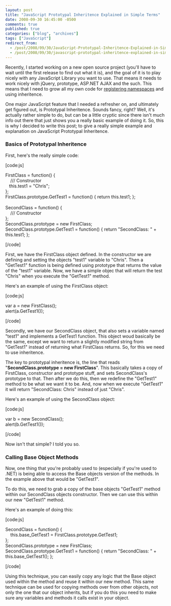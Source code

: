 ```yaml
---
layout: post
title: "JavaScript Prototypal Inheritence Explained in Simple Terms"
date: 2008-09-30 16:45:00 -0500
comments: true
published: true
categories: ["blog", "archives"]
tags: ["JavaScript"]
redirect_from: 
  - /post/2008/09/30/JavaScript-Prototypal-Inheritence-Explained-in-Simple-Terms
  - /post/2008/09/30/javascript-prototypal-inheritence-explained-in-simple-terms
---
```

<!-- more -->
<p>
Recently, I started working on a new open source project (you&#39;ll have to wait until the first release to find out what it is), and the goal of it is to play nicely with any JavaScript Library you want to use. That means it needs to work nicely with jQuery, prototype, ASP.NET AJAX and the such. This means that I need to grow all my own code for <a href="/post.aspx?id=52c4845b-11a5-4522-8ff1-22a7dccc52c9">registering namespaces</a> and using inheritence.
</p>
<p>
One major JavaScript feature that I needed a refresher on, and ultimately get figured out, is Prototypal Inheritence. Sounds fancy, right? Well, it&#39;s actually rather simple to do, but can be a little cryptic since there isn&#39;t much info out there that just shows you a really basic example of doing it. So, this is why I decided to write this post; to give a really simple example and explanation on JavaScript Prototypal Inheritence.
</p>
<h3>Basics of Prototypal Inheritence <br />
</h3>
<p>
First, here&#39;s the really simple code:
</p>
<p>
[code:js]
</p>
<p>
FirstClass = function() {<br />
&nbsp;&nbsp;&nbsp; /// Constructor<br />
&nbsp;&nbsp; this.test1 = &quot;Chris&quot;;<br />
};<br />
FirstClass.prototype.GetTest1 = function() { return this.test1; };<br />
<br />
SecondClass = function() {<br />
&nbsp;&nbsp;&nbsp; /// Constructor<br />
};<br />
SecondClass.prototype = new FirstClass;<br />
SecondClass.prototype.GetTest1 = function() { return &quot;SecondClass: &quot; + this.test1; };
</p>
<p>
[/code]
</p>
<p>
First, we have the FirstClass object defined. In the constructor we are defining and setting the objects &quot;test1&quot; variable to &quot;Chris&quot;. Then a &quot;GetTest1&quot; function is being defined using prototype that returns the value of the &quot;test1&quot; variable. Now, we have a simple objec that will return the test &quot;Chris&quot; when you execute the &quot;GetTest1&quot; method.
</p>
<p>
Here&#39;s an example of using the FirstClass object:
</p>
<p>
[code:js]
</p>
<p>
var a = new FirstClass();<br />
alert(a.GetTest1()); 
</p>
<p>
[/code]
</p>
<p>
Secondly, we have our SecondClass object, that also sets a variable named &quot;test1&quot; and implements a GetTest1 function. This object woud basically be the same, except we want to return a slightly modified string from &quot;GetTest1&quot; instead of returning what FirstClass returns. So, for this we need to use inheritence.
</p>
<p>
The key to prototypal inheritence is, the line that reads &quot;<strong>SecondClass.prototype = new FirstClass</strong>&quot;. This basically takes a copy of FirstClass, constructor and prototype stuff, and sets SecondClass&#39;s prototype to that. Then after we do this, then we redefine the &quot;GetTest1&quot; method to be what we want it to be. And, now when we execute &quot;GetTest1&quot; it will return &quot;SecondClass: Chris&quot; instead of just &quot;Chris&quot;.
</p>
<p>
Here&#39;s an example of using the SecondClass object:
</p>
<p>
[code:js]
</p>
<p>
var b = new SecondClass();<br />
alert(b.GetTest1()); 
</p>
<p>
[/code] 
</p>
<p>
Now isn&#39;t that simple? I told you so.
</p>
<h3>Calling Base Object Methods</h3>
<p>
Now, one thing that you&#39;re probably used to (especially if you&#39;re used to .NET) is being able to access the Base objects version of the methods. In the example above that would be &quot;GetTest1&quot;. 
</p>
<p>
To do this, we need to grab a copy of the base objects &quot;GetTest1&quot; method within our SecondClass objects constructor. Then we can use this within our new &quot;GetTest1&quot; method.
</p>
<p>
Here&#39;s an example of doing this:
</p>
<p>
[code:js]
</p>
<p>
SecondClass = function() {<br />
&nbsp;&nbsp;&nbsp; this.base_GetTest1 = FirstClass.prototype.GetTest1;<br />
};<br />
SecondClass.prototype = new FirstClass;<br />
SecondClass.prototype.GetTest1 = function() { return &quot;SecondClass: &quot; + this.base_GetTest1(); }; 
</p>
<p>
[/code]
</p>
<p>
Using this technique, you can easily copy any logic that the Base object used within the method and reuse it within our new method. This same technique can be used for copying methods over from other objects, not only the one that our object inherits, but if you do this you need to make sure any variables and methods it calls exist in your object. 
</p>
